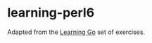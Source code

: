 # learning-perl6

Adapted from the [Learning Go](https://github.com/vocoded/learning-go) set of exercises.
